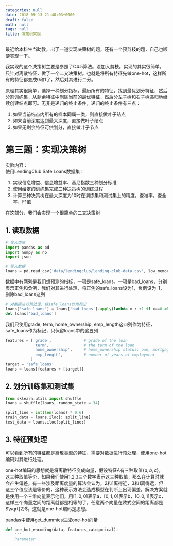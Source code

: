 ```yaml
---
categories: null
date: 2018-09-13 21:40:03+0000
draft: false
math: null
tags: null
title: 决策树实现
---
```

最近给本科生当助教，出了一道实现决策树的题，还有一个预剪枝的题，自己也顺便实现一下。

<!--more-->

我实现的这个决策树主要是参照了C4.5算法。没加入剪枝。实现的其实很简单，只针对离散特征，做了一个二叉决策树。也就是将所有特征先做one-hot，这样所有的特征都变成0和1了，然后对其进行二分。

原理其实很简单，选择一种划分指标，遍历所有的特征，找到最优划分特征，然后分割训练集，从剩余特征中删除当前的最优特征，然后分左子树和右子树递归地继续创建结点即可。无非是递归的终止条件，递归的终止条件有三点：
1. 如果当前结点内所有的样本同属一类，则直接做叶子结点
2. 如果当前深度达到最大深度，直接做叶子结点
3. 如果无剩余特征可供划分，直接做叶子节点


# 第三题：实现决策树

实验内容：  
使用LendingClub Safe Loans数据集：
1. 实现信息增益、信息增益率、基尼指数三种划分标准
2. 使用给定的训练集完成三种决策树的训练过程
3. 计算三种决策树在最大深度为10时在训练集和测试集上的精度，查准率，查全率，F1值

在这部分，我们会实现一个很简单的二叉决策树

## 1. 读取数据


```python
# 导入类库
import pandas as pd
import numpy as np
import json
```


```python
# 导入数据
loans = pd.read_csv('data/lendingclub/lending-club-data.csv', low_memory=False)
```

数据中有两列是我们想预测的指标，一项是safe_loans，一项是bad_loans，分别表示正例和负例，我们对其进行处理，将正例的safe_loans设为1，负例设为-1，删除bad_loans这列


```python
# 对数据进行预处理，将safe_loans作为标记
loans['safe_loans'] = loans['bad_loans'].apply(lambda x : +1 if x==0 else -1)
del loans['bad_loans']
```

我们只使用grade, term, home_ownership, emp_length这四列作为特征，safe_loans作为标记，只保留loans中的这五列


```python
features = ['grade',              # grade of the loan
            'term',               # the term of the loan
            'home_ownership',     # home_ownership status: own, mortgage or rent
            'emp_length',         # number of years of employment
           ]
target = 'safe_loans'
loans = loans[features + [target]]
```

## 2. 划分训练集和测试集

```python
from sklearn.utils import shuffle
loans = shuffle(loans, random_state = 34)

split_line = int(len(loans) * 0.6)
train_data = loans.iloc[: split_line]
test_data = loans.iloc[split_line:]
```

## 3. 特征预处理

可以看到所有的特征都是离散类型的特征，需要对数据进行预处理，使用one-hot编码对其进行处理。

one-hot编码的思想就是将离散特征变成向量，假设特征$A$有三种取值$\lbrace a, b, c\rbrace$，这三种取值等价，如果我们使用1,2,3三个数字表示这三种取值，那么在计算时就会产生偏差，有一些涉及距离度量的算法会认为，2和1离得近，3和1离得远，但这三个值应该是等价的，这种表示方法会造成模型在判断上出现偏差。解决方案就是使用一个三维向量表示他们，用$[1, 0, 0]$表示a，$[0, 1, 0]$表示b，$[0, 0, 1]$表示c，这样三个向量之间的距离就都是相等的了，任意两个向量在欧式空间的距离都是$\sqrt{2}$。这就是one-hot编码是思想。

pandas中使用get_dummies生成one-hot向量


```python
def one_hot_encoding(data, features_categorical):
    '''
    Parameter